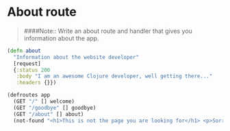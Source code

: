 # About route

> ####Note:: Write an about route and handler that gives you information about the app.

```clojure
(defn about
  "Information about the website developer"
  [request]
  {:status 200
   :body "I am an awesome Clojure developer, well getting there..."
   :headers {}})

(defroutes app
  (GET "/" [] welcome)
  (GET "/goodbye" [] goodbye)
  (GET "/about" [] about)
  (not-found "<h1>This is not the page you are looking for</h1> <p>Sorry, the page you requested was not found!</p>"))
```
